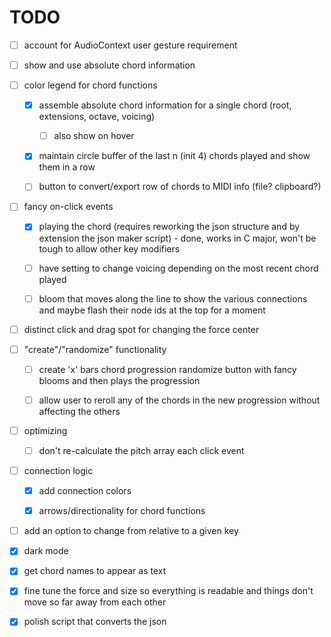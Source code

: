 # TODO

- [ ] account for AudioContext user gesture requirement

- [ ] show and use absolute chord information

- [ ] color legend for chord functions

  - [x] assemble absolute chord information for a single chord (root, extensions, octave, voicing)

    - [ ] also show on hover

  - [x] maintain circle buffer of the last n (init 4) chords played and show them in a row

  - [ ] button to convert/export row of chords to MIDI info (file? clipboard?)

- [ ] fancy on-click events

  - [x] playing the chord (requires reworking the json structure and by extension the json maker script) - done, works in C major, won't be tough to allow other key modifiers
  
  - [ ] have setting to change voicing depending on the most recent chord played

  - [ ] bloom that moves along the line to show the various connections and maybe flash their node ids at the top for a moment

- [ ] distinct click and drag spot for changing the force center

- [ ] "create"/"randomize" functionality

  - [ ] create 'x' bars chord progression randomize button with fancy blooms and then plays the progression

  - [ ] allow user to reroll any of the chords in the new progression without affecting the others

- [ ] optimizing

  - [ ] don't re-calculate the pitch array each click event

- [ ] connection logic

  - [x] add connection colors

  - [x] arrows/directionality for chord functions

- [ ] add an option to change from relative to a given key

- [x] dark mode

- [x] get chord names to appear as text

- [x] fine tune the force and size so everything is readable and things don't move so far away from each other

- [x] polish script that converts the json